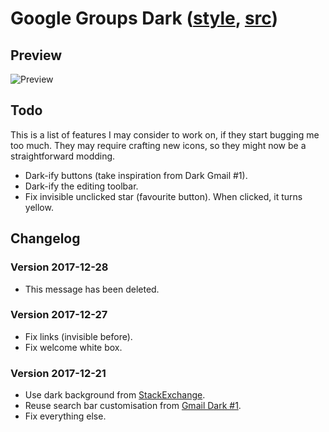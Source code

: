 # Google Groups Dark ([style](https://userstyles.org/styles/153180/), [src](google-groups.css))

## Preview
![Preview](https://userstyles.org/style_screenshots/153180_after.jpeg)

## Todo

This is a list of features I may consider to work on, if they start bugging me too much.
They may require crafting new icons, so they might now be a straightforward modding.

 - Dark-ify buttons (take inspiration from Dark Gmail #1).
 - Dark-ify the editing toolbar.
 - Fix invisible unclicked star (favourite button). When clicked, it turns yellow.

## Changelog

### Version 2017-12-28

 - This message has been deleted.
 
### Version 2017-12-27

 - Fix links (invisible before).
 - Fix welcome white box.

### Version 2017-12-21

 - Use dark background from [StackExchange](https://github.com/StylishThemes/StackOverflow-Dark).
 - Reuse search bar customisation from [Gmail Dark #1](https://userstyles.org/styles/120595/).
 - Fix everything else.
